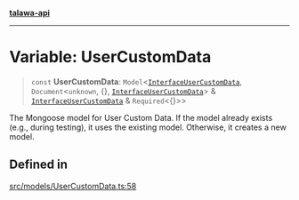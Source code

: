 [**talawa-api**](../../../README.md)

***

# Variable: UserCustomData

> `const` **UserCustomData**: `Model`\<[`InterfaceUserCustomData`](../interfaces/InterfaceUserCustomData.md), `Document`\<`unknown`, \{\}, [`InterfaceUserCustomData`](../interfaces/InterfaceUserCustomData.md)\> & [`InterfaceUserCustomData`](../interfaces/InterfaceUserCustomData.md) & `Required`\<\{\}\>\>

The Mongoose model for User Custom Data.
If the model already exists (e.g., during testing), it uses the existing model.
Otherwise, it creates a new model.

## Defined in

[src/models/UserCustomData.ts:58](https://github.com/Suyash878/talawa-api/blob/f376d03c37e9acd046e7cc983947432c95f74442/src/models/UserCustomData.ts#L58)
